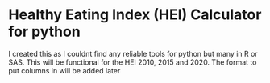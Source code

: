 # Healthy Eating Index (HEI) Calculator for python

I created this as I couldnt find any reliable tools for python but many in R or SAS. This will be functional for the HEI 2010, 2015 and 2020. The format to put columns in will be added later
